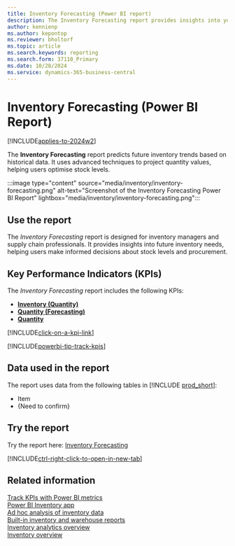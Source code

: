 ```yaml
---
title: Inventory Forecasting (Power BI report)
description: The Inventory Forecasting report provides insights into your organization's inventory trends and future needs.
author: kennienp
ms.author: kepontop
ms.reviewer: bholtorf
ms.topic: article
ms.search.keywords: reporting
ms.search.form: 37110_Primary
ms.date: 10/28/2024
ms.service: dynamics-365-business-central
---
```


# Inventory Forecasting (Power BI Report)

[!INCLUDE[applies-to-2024w2](includes/applies-to-2024w2.md)]

The **Inventory Forecasting** report predicts future inventory trends based on historical data. It uses advanced techniques to project quantity values, helping users optimise stock levels.

:::image type="content" source="media/inventory/inventory-forecasting.png" alt-text="Screenshot of the Inventory Forecasting Power BI Report" lightbox="media/inventory/inventory-forecasting.png":::

## Use the report

The *Inventory Forecasting* report is designed for inventory managers and supply chain professionals. It provides insights into future inventory needs, helping users make informed decisions about stock levels and procurement.

## Key Performance Indicators (KPIs)

The *Inventory Forecasting* report includes the following KPIs:  

- [**Inventory (Quantity)**](inventory-powerbi-kpis.md#inventory-quantity)
- [**Quantity (Forecasting)**](inventory-powerbi-kpis.md#quantity-forecasting)
- [**Quantity**](inventory-powerbi-kpis.md#quantity)

[!INCLUDE[click-on-a-kpi-link](includes/click-on-a-kpi-link.md)] 

[!INCLUDE[powerbi-tip-track-kpis](includes/powerbi-tip-track-kpis.md)] 


## Data used in the report

The report uses data from the following tables in [!INCLUDE [prod_short](includes/prod_short.md)]:

- Item
- {Need to confirm}

## Try the report

Try the report here: [Inventory Forecasting](https://businesscentral.dynamics.com?page=37110)

[!INCLUDE[ctrl-right-click-to-open-in-new-tab](includes/ctrl-right-click-to-open-in-new-tab.md)]

## Related information

[Track KPIs with Power BI metrics](track-kpis-with-power-bi-metrics.md)  
[Power BI Inventory app](inventory-powerbi-app.md)  
[Ad hoc analysis of inventory data](ad-hoc-analysis-inventory.md)  
[Built-in inventory and warehouse reports](inventory-WMS-reports.md)  
[Inventory analytics overview](inventory-analytics-overview.md)  
[Inventory overview](inventory-manage-inventory.md)
